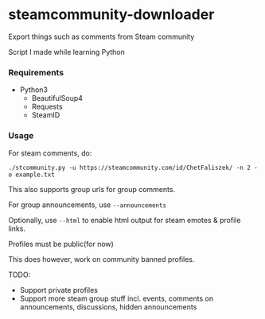 # steamcommunity-downloader
Export things such as comments from Steam community

Script I made while learning Python

### Requirements

* Python3
  * BeautifulSoup4
  * Requests
  * SteamID

### Usage

For steam comments, do:

`./stcommunity.py -u https://steamcommunity.com/id/ChetFaliszek/ -n 2 -o example.txt`

This also supports group urls for group comments.

For group announcements, use `--announcements`

Optionally, use `--html` to enable html output for steam emotes & profile links.

Profiles must be public(for now)

This does however, work on community banned profiles.

TODO:

* Support private profiles
* Support more steam group stuff incl. events,  comments on announcements, discussions, hidden announcements
